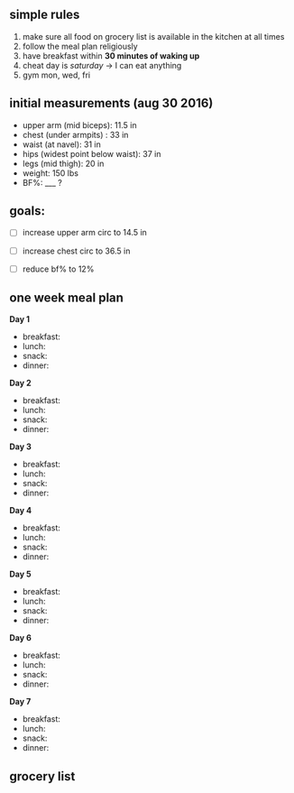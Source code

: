 ## simple rules
1. make sure all food on grocery list is available in the kitchen at all times
2. follow the meal plan religiously
3. have breakfast within **30 minutes of waking up**
4. cheat day is *saturday* -> I can eat anything
5. gym mon, wed, fri

## initial measurements (aug 30 2016)
- upper arm (mid biceps): 11.5 in
- chest (under armpits) : 33 in
- waist (at navel): 31 in
- hips (widest point below waist): 37 in
- legs (mid thigh): 20 in
- weight: 150 lbs
- BF%: ___ ?

## goals: 
- [ ] increase upper arm circ to 14.5 in
- [ ] increase chest circ to 36.5 in 
- [ ] reduce bf% to 12%


## one week meal plan

**Day 1**
- breakfast:
- lunch:
- snack:
- dinner:

**Day 2**
- breakfast:
- lunch:
- snack:
- dinner:

**Day 3**
- breakfast:
- lunch:
- snack:
- dinner:

**Day 4**
- breakfast:
- lunch:
- snack:
- dinner:

**Day 5**
- breakfast:
- lunch:
- snack:
- dinner:

**Day 6**
- breakfast:
- lunch:
- snack:
- dinner:

**Day 7**
- breakfast:
- lunch:
- snack:
- dinner:

## grocery list



